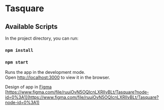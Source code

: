 # Tasquare

## Available Scripts

In the project directory, you can run:
### `npm install`
### `npm start`

Runs the app in the development mode.<br>
Open [http://localhost:3000](http://localhost:3000) to view it in the browser.


Design of app in [Figma](https://www.figma.com)
[https://www.figma.com/file/ruuiOvN5OQIcnLXRIIvBLt/Tasquare?node-id=0%3A1](https://www.figma.com/file/ruuiOvN5OQIcnLXRIIvBLt/Tasquare?node-id=0%3A1)
